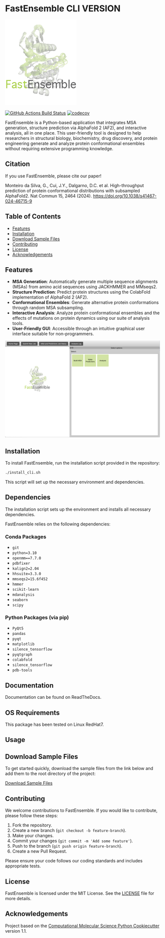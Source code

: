 # FastEnsemble CLI VERSION
![FastEnsemble Logo](background_logo.png)

[![GitHub Actions Build Status](https://github.com/REPLACE_WITH_OWNER_ACCOUNT/decaf_e_dev/workflows/CI/badge.svg)](https://github.com/REPLACE_WITH_OWNER_ACCOUNT/decaf_e_dev/actions?query=workflow%3ACI)
[![codecov](https://codecov.io/gh/REPLACE_WITH_OWNER_ACCOUNT/decaf_e_dev/branch/main/graph/badge.svg)](https://codecov.io/gh/REPLACE_WITH_OWNER_ACCOUNT/decaf_e_dev/branch/main)

FastEnsemble is a Python-based application that integrates MSA generation, structure prediction via AlphaFold 2 (AF2), and interactive analysis, all in one place. This user-friendly tool is designed to help researchers in structural biology, biochemistry, drug discovery, and protein engineering generate and analyze protein conformational ensembles without requiring extensive programming knowledge.

## Citation
If you use FastEnsemble, please cite our paper! 

Monteiro da Silva, G., Cui, J.Y., Dalgarno, D.C. et al. High-throughput prediction of protein conformational distributions with subsampled AlphaFold2. Nat Commun 15, 2464 (2024). https://doi.org/10.1038/s41467-024-46715-9 

## Table of Contents
- [Features](#features)
- [Installation](#installation)
- [Download Sample Files](#download-sample-files)
- [Contributing](#contributing)
- [License](#license)
- [Acknowledgements](#acknowledgements)

## Features

- **MSA Generation**: Automatically generate multiple sequence alignments (MSAs) from amino acid sequences using JACKHMMER and MMseqs2.
- **Structure Prediction**: Predict protein structures using the ColabFold implementation of AlphaFold 2 (AF2).
- **Conformational Ensembles**: Generate alternative protein conformations through random MSA subsampling.
- **Interactive Analysis**: Analyze protein conformational ensembles and the effects of mutations on protein dynamics using our suite of analysis tools.
- **User-Friendly GUI**: Accessible through an intuitive graphical user interface suitable for non-programmers.

![alt text](image.png)

## Installation

To install FastEnsemble, run the installation script provided in the repository:

```bash
./install_cli.sh
```

This script will set up the necessary environment and dependencies.

## Dependencies

The installation script sets up the environment and installs all necessary dependencies. 

FastEnsemble relies on the following dependencies:

### Conda Packages

- `git`
- `python=3.10`
- `openmm==7.7.0`
- `pdbfixer`
- `kalign2=2.04`
- `hhsuite=3.3.0`
- `mmseqs2=15.6f452`
- `hmmer`
- `scikit-learn`
- `mdanalysis`
- `seaborn`
- `scipy`

### Python Packages (via pip)

- `PyQt5`
- `pandas`
- `pyqt`
- `matplotlib`
- `silence_tensorflow`
- `pyqtgraph`
- `colabfold`
- `silence_tensorflow`
- `pdb-tools`


## Documentation

Documentation can be found on ReadTheDocs.

## OS Requirements

This package has been tested on Linux RedHat7.

## Usage

## Download Sample Files

To get started quickly, download the sample files from the link below and add them to the root directory of the project:

[Download Sample Files](https://drive.google.com/drive/folders/1ev5HfWVyMTBw3FRtKWxYaswuaIXvC1FS?usp=drive_link)

## Contributing

We welcome contributions to FastEnsemble. If you would like to contribute, please follow these steps:

1. Fork the repository.
2. Create a new branch (`git checkout -b feature-branch`).
3. Make your changes.
4. Commit your changes (`git commit -m 'Add some feature'`).
5. Push to the branch (`git push origin feature-branch`).
6. Create a new Pull Request.

Please ensure your code follows our coding standards and includes appropriate tests.

## License

FastEnsemble is licensed under the MIT License. See the [LICENSE](LICENSE) file for more details.


## Acknowledgements

Project based on the [Computational Molecular Science Python Cookiecutter](https://github.com/molssi/cookiecutter-cms) version 1.1. 



